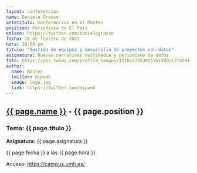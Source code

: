 ```yaml
---
layout: conferencias
name: Daniele Grasso
antetitulo: Conferencias en el Máster
position: Periodista de El País
enlace: https://twitter.com/danielegrasso
fecha: 15 de febrero de 2021
hora: 18:00 pm
titulo: "Gestión de equipos y desarrollo de proyectos con datos"
asignatura: Nuevas narrativas multimedia y periodismo de datos
foto: https://pbs.twimg.com/profile_images/1218147353921761280/iJT4tHI7_400x400.jpg
author:
  name: Máster
  twitter: mipumh
  image: logo.jpg
  link: https://twitter.com/mipumh
---
```


<h2><a href="{{ page.enlace }}">{{ page.name }}</a> - {{ page.position }}</h2>
<h3>Tema: {{ page.titulo }}</h3>
<p><strong>Asignatura:</strong> {{ page.asignatura }}</p>
<p>{{ page.fecha }} a las {{ page.hora }}</p>
<p>Acceso: <a href="https://campus.umh.es/">https://campus.umh.es/</a>
<img src="{{ page.foto }}" alt="" class="img-fluid img-rounded">
